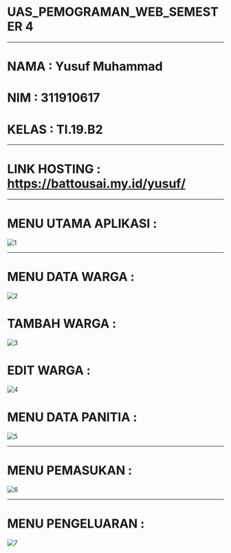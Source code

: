 # UAS_PEMOGRAMAN_WEB_SEMESTER 4
<hr>

# NAMA          : Yusuf Muhammad
# NIM           : 311910617
# KELAS         : TI.19.B2

<hr>

# LINK HOSTING : https://battousai.my.id/yusuf/

<hr>

# MENU UTAMA APLIKASI :
![1](https://user-images.githubusercontent.com/81587959/126317801-4355f0a7-1714-4ead-b585-796fb4f7d6c9.PNG)

<hr>

# MENU DATA WARGA :
![2](https://user-images.githubusercontent.com/81587959/126317860-c2d9b294-d1ec-4349-a856-8bb1d36e36f2.PNG)

# TAMBAH WARGA :
![3](https://user-images.githubusercontent.com/81587959/126317939-a17e6223-4600-4767-8945-2e8e1ecc0a71.PNG)

# EDIT WARGA :
![4](https://user-images.githubusercontent.com/81587959/126317975-9c898e7d-c05a-47a9-b431-b41707d1c3e3.PNG)

<h>

# MENU DATA PANITIA :
  ![5](https://user-images.githubusercontent.com/81587959/126318074-20f41e6d-b431-4362-a2b4-8b2641049fed.PNG)
<hr>
  
# MENU PEMASUKAN :
![6](https://user-images.githubusercontent.com/81587959/126318146-4d0002e1-b3bf-491a-9ce9-1fdffd4849c5.PNG)
  
<hr>

# MENU PENGELUARAN :
![7](https://user-images.githubusercontent.com/81587959/126318197-c995a45e-2e41-43e3-acd5-61cce79b9c0d.PNG)

  

  
  
  
  
  
  
  
  
  
  
  

